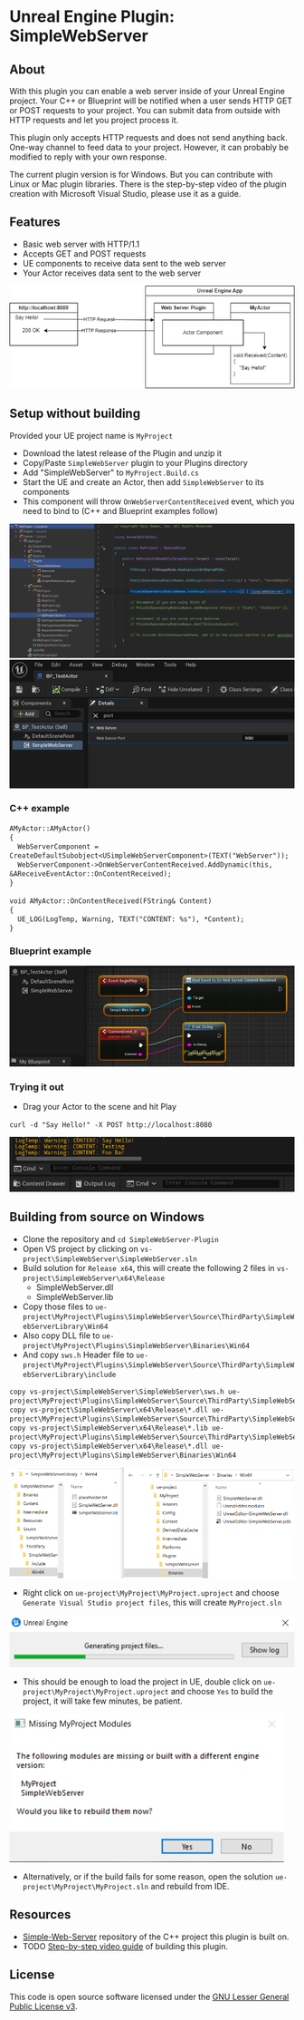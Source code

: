 # Unreal Engine Plugin: SimpleWebServer

## About
With this plugin you can enable a web server inside of your Unreal Engine project. Your C++ or Blueprint will be notified when a user sends HTTP GET or POST requests to your project. You can submit data from outside with HTTP requests and let you project process it.

This plugin only accepts HTTP requests and does not send anything back. One-way channel to feed data to your project. However, it can probably be modified to reply with your own response.

The current plugin version is for Windows. But you can contribute with Linux or Mac plugin libraries. There is the step-by-step video of the plugin creation with Microsoft Visual Studio, please use it as a guide.  

## Features
* Basic web server with HTTP/1.1
* Accepts GET and POST requests
* UE components to receive data sent to the web server
* Your Actor receives data sent to the web server

![Diagram](files/sws_1.png)

## Setup without building
Provided your UE project name is `MyProject`
* Download the latest release of the Plugin and unzip it
* Copy/Paste `SimpleWebServer` plugin to your Plugins directory
* Add "SimpleWebServer" to `MyProject.Build.cs`
* Start the UE and create an Actor, then add `SimpleWebServer` to its components
* This component will throw `OnWebServerContentReceived` event, which you need to bind to (C++ and Blueprint examples follow)

![MyProject.Build.cs](files/sws_2.PNG)
![MyActor](files/sws_3.PNG)

### C++ example
```
AMyActor::AMyActor()
{
  WebServerComponent = CreateDefaultSubobject<USimpleWebServerComponent>(TEXT("WebServer"));
  WebServerComponent->OnWebServerContentReceived.AddDynamic(this, &AReceiveEventActor::OnContentReceived);
}

void AMyActor::OnContentReceived(FString& Content)
{
  UE_LOG(LogTemp, Warning, TEXT("CONTENT: %s"), *Content);
}
```

### Blueprint example

![Blueprint](files/sws_5.PNG)

### Trying it out
* Drag your Actor to the scene and hit Play

`curl -d "Say Hello!" -X POST http://localhost:8080`

![UE Console](files/sws_4.PNG)

## Building from source on Windows
* Clone the repository and `cd SimpleWebServer-Plugin`
* Open VS project by clicking on `vs-project\SimpleWebServer\SimpleWebServer.sln`
* Build solution for `Release x64`, this will create the following 2 files in `vs-project\SimpleWebServer\x64\Release`
  * SimpleWebServer.dll
  * SimpleWebServer.lib
* Copy those files to `ue-project\MyProject\Plugins\SimpleWebServer\Source\ThirdParty\SimpleWebServerLibrary\Win64`
* Also copy DLL file to `ue-project\MyProject\Plugins\SimpleWebServer\Binaries\Win64`
* And copy `sws.h` Header file to `ue-project\MyProject\Plugins\SimpleWebServer\Source\ThirdParty\SimpleWebServerLibrary\include`
```
copy vs-project\SimpleWebServer\SimpleWebServer\sws.h ue-project\MyProject\Plugins\SimpleWebServer\Source\ThirdParty\SimpleWebServerLibrary\include
copy vs-project\SimpleWebServer\x64\Release\*.dll ue-project\MyProject\Plugins\SimpleWebServer\Source\ThirdParty\SimpleWebServerLibrary\Win64
copy vs-project\SimpleWebServer\x64\Release\*.lib ue-project\MyProject\Plugins\SimpleWebServer\Source\ThirdParty\SimpleWebServerLibrary\Win64
copy vs-project\SimpleWebServer\x64\Release\*.dll ue-project\MyProject\Plugins\SimpleWebServer\Binaries\Win64
```            

![Copy Files](files/sws_8.PNG)
 
* Right click on `ue-project\MyProject\MyProject.uproject` and choose `Generate Visual Studio project files`, this will create `MyProject.sln`

![Copy Files](files/sws_9.PNG)

* This should be enough to load the project in UE, double click on `ue-project\MyProject\MyProject.uproject` and choose `Yes` to build the project, it will take few minutes, be patient.

![UE Build](files/sws_7.PNG)

* Alternatively, or if the build fails for some reason, open the solution `ue-project\MyProject\MyProject.sln` and rebuild from IDE.

## Resources
* [Simple-Web-Server](https://gitlab.com/eidheim/Simple-Web-Server) repository of the C++ project this plugin is built on.
* TODO [Step-by-step video guide](https://example.org) of building this plugin.

## License
This code is open source software licensed under the [GNU Lesser General Public License v3](http://www.gnu.org/licenses/lgpl-3.0.en.html).
